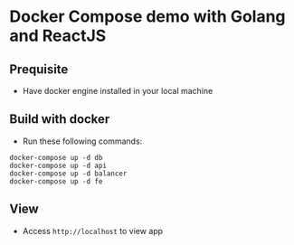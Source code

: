 # Docker Compose demo with Golang and ReactJS

## Prequisite
- Have docker engine installed in your local machine

##  Build with docker
- Run these following commands:
```
docker-compose up -d db
docker-compose up -d api
docker-compose up -d balancer
docker-compose up -d fe
```

## View
- Access `http://localhost` to view app